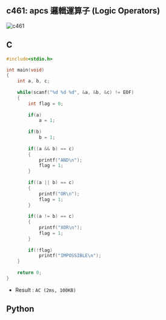 ## c461: apcs 邏輯運算子 (Logic Operators)
![c461]()

## C
```C
#include<stdio.h>

int main(void)
{
	int a, b, c;
	
	while(scanf("%d %d %d", &a, &b, &c) != EOF)
	{
		int flag = 0;
		
		if(a)
			a = 1;
		
		if(b)
			b = 1;
		
		if((a && b) == c)
		{
			printf("AND\n");
			flag = 1;
		}
		
		if((a || b) == c)
		{
			printf("OR\n");
			flag = 1;
		}
		
		if((a != b) == c)
		{
			printf("XOR\n");
			flag = 1;
		}
		
		if(!flag)
			printf("IMPOSSIBLE\n");
	}
	
	return 0;
}

```
 * Result : `AC (2ms, 100KB)`

## Python

